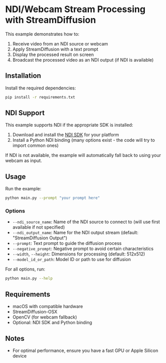 # NDI/Webcam Stream Processing with StreamDiffusion

This example demonstrates how to:
1. Receive video from an NDI source or webcam
2. Apply StreamDiffusion with a text prompt
3. Display the processed result on screen
4. Broadcast the processed video as an NDI output (if NDI is available)

## Installation

Install the required dependencies:

```bash
pip install -r requirements.txt
```

## NDI Support

This example supports NDI if the appropriate SDK is installed:

1. Download and install the [NDI SDK](https://ndi.tv/sdk/) for your platform
2. Install a Python NDI binding (many options exist - the code will try to import common ones)

If NDI is not available, the example will automatically fall back to using your webcam as input.

## Usage

Run the example:

```bash
python main.py --prompt "your prompt here" 
```

### Options

- `--ndi_source_name`: Name of the NDI source to connect to (will use first available if not specified)
- `--ndi_output_name`: Name for the NDI output stream (default: "StreamDiffusion Output")
- `--prompt`: Text prompt to guide the diffusion process
- `--negative_prompt`: Negative prompt to avoid certain characteristics
- `--width`, `--height`: Dimensions for processing (default: 512x512)
- `--model_id_or_path`: Model ID or path to use for diffusion

For all options, run:

```bash
python main.py --help
```

## Requirements

- macOS with compatible hardware
- StreamDiffusion-OSX
- OpenCV (for webcam fallback)
- Optional: NDI SDK and Python binding

## Notes

- For optimal performance, ensure you have a fast GPU or Apple Silicon device